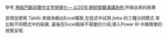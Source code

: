 參考 [用結巴斷詞實作文字視覺化— 以2016 總統就職演講為例 ](http://blog.infographics.tw/2016/05/text-visualization-with-jieba/)所做出來的結果

並增加使用 Tablib 來做為輸出Excel檔案,在程式中試用 jieba 的三種分詞模式
來比較不同模式中的結果;
最後在Excel刪掉不需要的介詞;導入Power BI 中做簡單的視覺呈現.
